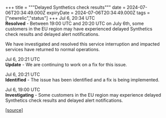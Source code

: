 +++
title = """Delayed Synthetics check results"""
date = 2024-07-06T20:34:49.000Z
expiryDate = 2024-07-06T20:34:49.000Z
tags = ["newrelic","status"]
+++
Jul 6, 20:34 UTC  
**Resolved** - Between 19:00 UTC and 20:20 UTC on July 6th, some customers in the EU region may have experienced delayed Synthetics check results and delayed alert notifications.  
  
We have investigated and resolved this service interruption and impacted services have returned to normal operations.

Jul 6, 20:21 UTC  
**Update** - We are continuing to work on a fix for this issue.

Jul 6, 20:21 UTC  
**Identified** - The issue has been identified and a fix is being implemented.

Jul 6, 19:00 UTC  
**Investigating** - Some customers in the EU region may experience delayed Synthetics check results and delayed alert notifications.

[[source]](https://status.newrelic.com/incidents/hd261m2q40tj)
